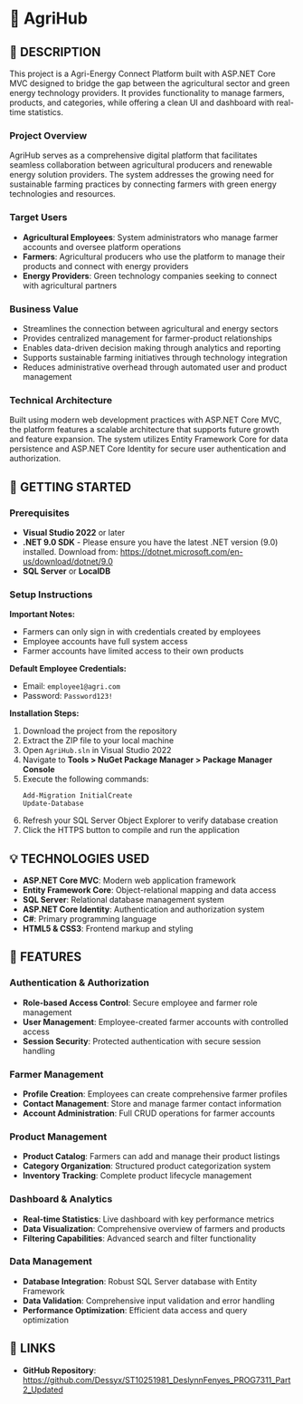 # 🌱 AgriHub

## 📝 DESCRIPTION

This project is a Agri-Energy Connect Platform built with ASP.NET Core MVC designed to bridge the gap between the agricultural sector and green energy technology providers. It provides functionality to manage farmers, products, and categories, while offering a clean UI and dashboard with real-time statistics.

### **Project Overview**
AgriHub serves as a comprehensive digital platform that facilitates seamless collaboration between agricultural producers and renewable energy solution providers. The system addresses the growing need for sustainable farming practices by connecting farmers with green energy technologies and resources.


### **Target Users**
- **Agricultural Employees**: System administrators who manage farmer accounts and oversee platform operations
- **Farmers**: Agricultural producers who use the platform to manage their products and connect with energy providers
- **Energy Providers**: Green technology companies seeking to connect with agricultural partners

### **Business Value**
- Streamlines the connection between agricultural and energy sectors
- Provides centralized management for farmer-product relationships
- Enables data-driven decision making through analytics and reporting
- Supports sustainable farming initiatives through technology integration
- Reduces administrative overhead through automated user and product management

### **Technical Architecture**
Built using modern web development practices with ASP.NET Core MVC, the platform features a scalable architecture that supports future growth and feature expansion. The system utilizes Entity Framework Core for data persistence and ASP.NET Core Identity for secure user authentication and authorization.

## 🎲 GETTING STARTED

### Prerequisites

- **Visual Studio 2022** or later
- **.NET 9.0 SDK** - Please ensure you have the latest .NET version (9.0) installed. Download from: https://dotnet.microsoft.com/en-us/download/dotnet/9.0
- **SQL Server** or **LocalDB**
  
### Setup Instructions

**Important Notes:**
- Farmers can only sign in with credentials created by employees
- Employee accounts have full system access
- Farmer accounts have limited access to their own products

**Default Employee Credentials:**
- Email: `employee1@agri.com`
- Password: `Password123!`

**Installation Steps:**

1. Download the project from the repository
2. Extract the ZIP file to your local machine
3. Open `AgriHub.sln` in Visual Studio 2022
4. Navigate to **Tools > NuGet Package Manager > Package Manager Console**
5. Execute the following commands:
   ```
   Add-Migration InitialCreate
   Update-Database
   ```
6. Refresh your SQL Server Object Explorer to verify database creation
7. Click the HTTPS button to compile and run the application

## 💡 TECHNOLOGIES USED

- **ASP.NET Core MVC**: Modern web application framework
- **Entity Framework Core**: Object-relational mapping and data access
- **SQL Server**: Relational database management system
- **ASP.NET Core Identity**: Authentication and authorization system
- **C#**: Primary programming language
- **HTML5 & CSS3**: Frontend markup and styling

## 👾 FEATURES

### Authentication & Authorization
- **Role-based Access Control**: Secure employee and farmer role management
- **User Management**: Employee-created farmer accounts with controlled access
- **Session Security**: Protected authentication with secure session handling

### Farmer Management
- **Profile Creation**: Employees can create comprehensive farmer profiles
- **Contact Management**: Store and manage farmer contact information
- **Account Administration**: Full CRUD operations for farmer accounts

### Product Management
- **Product Catalog**: Farmers can add and manage their product listings
- **Category Organization**: Structured product categorization system
- **Inventory Tracking**: Complete product lifecycle management

### Dashboard & Analytics
- **Real-time Statistics**: Live dashboard with key performance metrics
- **Data Visualization**: Comprehensive overview of farmers and products
- **Filtering Capabilities**: Advanced search and filter functionality

### Data Management
- **Database Integration**: Robust SQL Server database with Entity Framework
- **Data Validation**: Comprehensive input validation and error handling
- **Performance Optimization**: Efficient data access and query optimization

## 🔗 LINKS

- **GitHub Repository**: https://github.com/Dessyx/ST10251981_DeslynnFenyes_PROG7311_Part2_Updated
